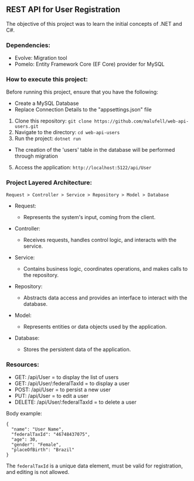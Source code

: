 ## REST API for User Registration

The objective of this project was to learn the initial concepts of .NET and C#.

### Dependencies:

- Evolve: Migration tool
- Pomelo: Entity Framework Core (EF Core) provider for MySQL

### How to execute this project:

Before running this project, ensure that you have the following:
- Create a MySQL Database
- Replace Connection Details to the "appsettings.json" file


1. Clone this repository: `git clone https://github.com/malufell/web-api-users.git`
2. Navigate to the directory: `cd web-api-users`
3. Run the project: `dotnet run`
  - The creation of the 'users' table in the database will be performed through migration 
5. Access the application: `http://localhost:5122/api/User`

   
### Project Layered Architecture:

```
Request > Controller > Service > Repository > Model > Database
```

- Request:
  - Represents the system's input, coming from the client.

- Controller:
  - Receives requests, handles control logic, and interacts with the service.

- Service:
  - Contains business logic, coordinates operations, and makes calls to the repository.

- Repository:
  - Abstracts data access and provides an interface to interact with the database.

- Model:
  - Represents entities or data objects used by the application.

- Database:
  - Stores the persistent data of the application.
 
### Resources:

- GET: /api/User = to display the list of users
- GET: /api/User/:federalTaxId = to display a user
- POST: /api/User = to persist a new user
- PUT: /api/User = to edit a user
- DELETE: /api/User/:federalTaxId = to delete a user

Body example:
```
{
  "name": "User Name",
  "federalTaxId": "46748437075",
  "age": 30,
  "gender": "Female",
  "placeOfBirth": "Brazil"
}
```

The `federalTaxId` is a unique data element, must be valid for registration, and editing is not allowed.
